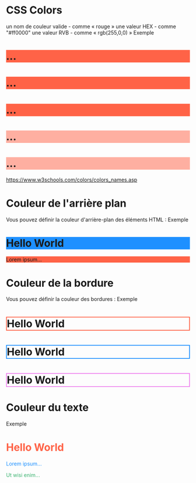 # CSS Colors

un nom de couleur valide - comme « rouge »
une valeur HEX - comme "#ff0000"
une valeur RVB - comme « rgb(255,0,0) »
Exemple
<h1 style="background-color:rgb(255, 99, 71);">...</h1>
<h1 style="background-color:#ff6347;">...</h1>
<h1 style="background-color:hsl(9, 100%, 64%);">...</h1>

<h1 style="background-color:rgba(255, 99, 71, 0.5);">...</h1>
<h1 style="background-color:hsla(9, 100%, 64%, 0.5);">...</h1>

https://www.w3schools.com/colors/colors_names.asp

# Couleur de l'arrière plan
Vous pouvez définir la couleur d'arrière-plan des éléments HTML :
Exemple
<h1 style="background-color:DodgerBlue;">Hello World</h1>
<p style="background-color:Tomato;">Lorem ipsum...</p>


# Couleur de la bordure
Vous pouvez définir la couleur des bordures :
Exemple
<h1 style="border:2px solid Tomato;">Hello World</h1>
<h1 style="border:2px solid DodgerBlue;">Hello World</h1>
<h1 style="border:2px solid Violet;">Hello World</h1>

# Couleur du texte
Exemple
<h1 style="color:Tomato;">Hello World</h1>
<p style="color:DodgerBlue;">Lorem ipsum...</p>
<p style="color:MediumSeaGreen;">Ut wisi enim...</p>
